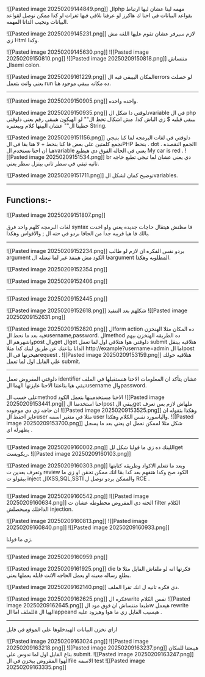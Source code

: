 ![[Pasted image 20250209144849.png]]
الphp مهمه لينا عشان ليها ارتباط بقواعد البيانات في احنا ك هاكرز لو عرفنا نلاقي فيها ثغرات او كدا ممكن نوصل لقواعد البيانات ونجيب الداتا المهمه.


![[Pasted image 20250209145231.png]]
لازم سيرفر عشان تقوم عليها اللغه مش زي Html وكدا.

![[Pasted image 20250209145630.png]]
![[Pasted image 20250209150810.png]]
![[Pasted image 20250209150818.png]]
مننساش الsemi colon.


![[Pasted image 20250209161229.png]]
المكان البيبقي فيه الerrors لو حصلت يعني وانت بتعمل run ده مكانه بيبقي موجود هنا.

-------------------------------------------------------------------------------
![[Pasted image 20250209150905.png]]
واحده واحده.

![[Pasted image 20250209150935.png]]
دلوقتي دا شكل الvariable في ال php بيبقي قبليه $ زي الباش كدا.
مش اشكال تحط ال"" لو الهيكون هيبقي رقم يعني دلوقتي حطينا ال"" عشان البينها كلام وبيعتبره String.

![[Pasted image 20250209151156.png]]
دلوقتي في لغات البرمجه لما كنا بنيجي نجمع كلمتين علي بعض فا كنا بنحط + لا هنا بقا في الPHP بنحط . dot .
االجمع النقصده هنا ان احنا نستخدم الvariable يعني في الحاله الفوق دي هيطبع
My car is red .
![[Pasted image 20250209151534.png]]
br 
دي يعني عشان لما تيجي تطبع حاجه تانيه تبقي في سطر تاني بينزل سطر يعني.

![[Pasted image 20250209151711.png]]
توضيح كمان لشكل الvariables.

-------------------------------------------------------------------------------
Functions:-
------------

![[Pasted image 20250209151807.png]]

لغات البرمجه كلهم واحد فرق  syntax فا مظنش هيتقال حاجات جديده يعني ولو اخدت بالك فا هيا قريبه جدا من الجافا بردو في حته ال ;  والاقواس وهكذا.

-------------------------------------------------------------------------------
![[Pasted image 20250209152234.png]]
بردو نفس الفكره ان لازم لو طالب argument فا الكود مش هينفذ غير لما تبعتله الargument المطلوبه وهكذا.

![[Pasted image 20250209152354.png]]

![[Pasted image 20250209152406.png]]

-------------------------------------------------------------------------------
![[Pasted image 20250209152445.png]]

![[Pasted image 20250209152618.png]]
شكلهم بعد التنفيذ
![[Pasted image 20250209152631.png]]

![[Pasted image 20250209152820.png]]
الform action ده المكان مثلا الهنخزن فيه بعد ما نحط الusername,password.
الmethod ده الطريقه الهنخزن بيهم واشهرهم الpost والget الget دلوقتي هوا هتلاقي اول لما تعمل submit هتلاقيه بينقل الداتا بتاعتك عن طريق لينك كدا مثلا http://example?username=admin
اما الpost هيخزنها في الrequest .
![[Pasted image 20250209153159.png]]
هتلاقيه حولك علي الفايل اول لما تعمل submit.

-------------------------------------------------------------------------------
دلوقتي المفروض نعمل identifier عشان يتأكد ان المعلومات الاحنا هنستقبلها في الملف تبقي هيا بتاعتنا الاحنا عايزنها الهما الusername والpassword.

علي حسب الmethod الاحنا مستخدمينها بتعمل الكود
![[Pasted image 20250209153441.png]]
احنا استخدمنا الpost يبقي الget ملهاش لازم بس تعرف ان حاجه زي دي موجوده
![[Pasted image 20250209153525.png]]
وهكذا بتقوله ان عايز احفظ الuser مثلا في متغير اسمه user والباسورد نفس الكلام وهكذا.
![[Pasted image 20250209153700.png]]
شكل مثلا لممكن نعمل اي يعني بعد ما يسجل يظهرله اي .

-------------------------------------------------------------------------------
![[Pasted image 20250209160002.png]]
اللينك ده زي ما قولنا شكل للget ريكويست.
![[Pasted image 20250209160103.png]]

![[Pasted image 20250209160303.png]]
وبعد ما تتعلم الاكواد وطريقه كتابتها وتعرف بعدين ت review الكود صح وكدا هتفهم بعد كدا بقا انك ممكن تحقن او زي ما بيقولو ت inject الXSS,SQL,SSTI والممكن بردو توصل ل RCE .

-------------------------------------------------------------------------------
![[Pasted image 20250209160542.png]]
![[Pasted image 20250209160634.png]]
الحته دي المفروض محطوطه عشان ت filter الكلام الداخلك وميحصلش injection.


![[Pasted image 20250209160813.png]]
![[Pasted image 20250209160840.png]]
![[Pasted image 20250209160933.png]]

زي ما قولنا.

-------------------------------------------------------------------------------
![[Pasted image 20250209160959.png]]

![[Pasted image 20250209161925.png]]
die 
فكرتها انه لو ملقاش الفايل مثلا فا يطلع رساله معينه او يعمل الحاجه الانت قايله يعملها يعني.

![[Pasted image 20250209162140.png]]
دي فكره تانيه ل انك تقرا الملف.

![[Pasted image 20250209162625.png]]
فكره الwrite نفس الكلام 
![[Pasted image 20250209162645.png]]
طبعا مننساش  ان فوق مود الw هيعمل rewrite للملف اما الa الهيا الappeand هيسيب الفايل زي ما هوا وهيزود عليه .

-------------------------------------------------------------------------------
ازاي نخزن البيانات الهيدخلوها علي الموقع في فايل 

![[Pasted image 20250209163024.png]]
![[Pasted image 20250209163218.png]]
![[Pasted image 20250209163237.png]]
هيبعتنا للمكان بتاع الفايل اول لما ندوس علي submit.
![[Pasted image 20250209163247.png]]
الهوا المفروض بيخزن في الfile الاسمه test
![[Pasted image 20250209163335.png]]

